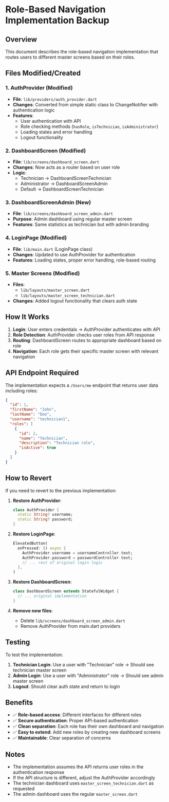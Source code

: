 # Role-Based Navigation Implementation Backup

## Overview
This document describes the role-based navigation implementation that routes users to different master screens based on their roles.

## Files Modified/Created

### 1. AuthProvider (Modified)
- **File**: `lib/providers/auth_provider.dart`
- **Changes**: Converted from simple static class to ChangeNotifier with authentication logic
- **Features**: 
  - User authentication with API
  - Role checking methods (`hasRole`, `isTechnician`, `isAdministrator`)
  - Loading states and error handling
  - Logout functionality

### 2. DashboardScreen (Modified)
- **File**: `lib/screens/dashboard_screen.dart`
- **Changes**: Now acts as a router based on user role
- **Logic**: 
  - Technician → DashboardScreenTechnician
  - Administrator → DashboardScreenAdmin
  - Default → DashboardScreenTechnician

### 3. DashboardScreenAdmin (New)
- **File**: `lib/screens/dashboard_screen_admin.dart`
- **Purpose**: Admin dashboard using regular master screen
- **Features**: Same statistics as technician but with admin branding

### 4. LoginPage (Modified)
- **File**: `lib/main.dart` (LoginPage class)
- **Changes**: Updated to use AuthProvider for authentication
- **Features**: Loading states, proper error handling, role-based routing

### 5. Master Screens (Modified)
- **Files**: 
  - `lib/layouts/master_screen.dart`
  - `lib/layouts/master_screen_technician.dart`
- **Changes**: Added logout functionality that clears auth state

## How It Works

1. **Login**: User enters credentials → AuthProvider authenticates with API
2. **Role Detection**: AuthProvider checks user roles from API response
3. **Routing**: DashboardScreen routes to appropriate dashboard based on role
4. **Navigation**: Each role gets their specific master screen with relevant navigation

## API Endpoint Required

The implementation expects a `/Users/me` endpoint that returns user data including roles:

```json
{
  "id": 1,
  "firstName": "John",
  "lastName": "Doe",
  "username": "technician1",
  "roles": [
    {
      "id": 2,
      "name": "Technician",
      "description": "Technician role",
      "isActive": true
    }
  ]
}
```

## How to Revert

If you need to revert to the previous implementation:

1. **Restore AuthProvider**:
   ```dart
   class AuthProvider {
     static String? username;
     static String? password;
   }
   ```

2. **Restore LoginPage**:
   ```dart
   ElevatedButton(
     onPressed: () async {
       AuthProvider.username = usernameController.text;
       AuthProvider.password = passwordController.text;
       // ... rest of original login logic
     },
   )
   ```

3. **Restore DashboardScreen**:
   ```dart
   class DashboardScreen extends StatefulWidget {
     // ... original implementation
   }
   ```

4. **Remove new files**:
   - Delete `lib/screens/dashboard_screen_admin.dart`
   - Remove AuthProvider from main.dart providers

## Testing

To test the implementation:

1. **Technician Login**: Use a user with "Technician" role → Should see technician master screen
2. **Admin Login**: Use a user with "Administrator" role → Should see admin master screen
3. **Logout**: Should clear auth state and return to login

## Benefits

- ✅ **Role-based access**: Different interfaces for different roles
- ✅ **Secure authentication**: Proper API-based authentication
- ✅ **Clean separation**: Each role has their own dashboard and navigation
- ✅ **Easy to extend**: Add new roles by creating new dashboard screens
- ✅ **Maintainable**: Clear separation of concerns

## Notes

- The implementation assumes the API returns user roles in the authentication response
- If the API structure is different, adjust the AuthProvider accordingly
- The technician dashboard uses `master_screen_technician.dart` as requested
- The admin dashboard uses the regular `master_screen.dart` 